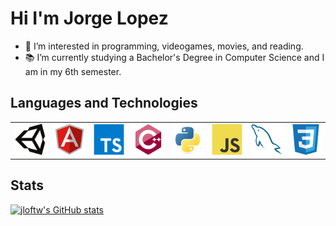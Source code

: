 # Hi I'm Jorge Lopez


- 👀 I’m interested in programming, videogames, movies, and reading.
- 📚 I’m currently studying a Bachelor's Degree in Computer Science and I am in my 6th semester.

## Languages and Technologies

<table>
  <td> <img src="https://github.com/devicons/devicon/blob/master/icons/unity/unity-original.svg" title="unity" alt="unity" width="50" height="50"/></td>
  <td> <img src="https://github.com/devicons/devicon/blob/master/icons/angularjs/angularjs-original.svg" title="react" alt="angular" width="50" height="50"/></td>
  <td> <img src="https://github.com/devicons/devicon/blob/master/icons/typescript/typescript-original.svg" title="typescript" alt="typescript" width="50" height="50"/></td>
  <td> <img src="https://github.com/devicons/devicon/blob/master/icons/cplusplus/cplusplus-original.svg" title="cplusplus" alt="cplusplus" width="50" height="50"/> </td>
  <td> <img src="https://github.com/devicons/devicon/blob/master/icons/python/python-original.svg" title="python" alt="python" width="50" height="50"/></td>
  <td> <img src="https://github.com/devicons/devicon/blob/master/icons/javascript/javascript-original.svg" title="javascript" alt="javascript" width="50" height="50"/></td>
  <td> <img src="https://github.com/devicons/devicon/blob/master/icons/mysql/mysql-original.svg" title="mysql" alt="mysql" width="50" height="50"/></td>
  <td> <img src="https://github.com/devicons/devicon/blob/master/icons/css3/css3-original.svg" title="css" alt="css" width="50" height="50"/></td>
</table>

## Stats

[![jloftw's GitHub stats](https://github-readme-stats.vercel.app/api?username=jloftw&count_private=true&show_icons=true&theme=synthwave)](https://github.com/jloftw)
